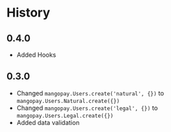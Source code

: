 # History

## 0.4.0
* Added Hooks

## 0.3.0
* Changed ```mangopay.Users.create('natural', {})``` to ```mangopay.Users.Natural.create({})```
* Changed ```mangopay.Users.create('legal', {})``` to ```mangopay.Users.Legal.create({})```
* Added data validation

